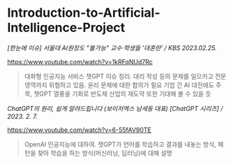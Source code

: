 # Introduction-to-Artificial-Intelligence-Project


*[한눈에 이슈] 서울대 AI원장도 "불가능" 교수·학생들 '대혼란' / KBS 2023.02.25.*

https://www.youtube.com/watch?v=1kRFqNUd7Rc

> 대화형 인공지능 서비스 챗GPT 이슈 정리. 대리 작성 등의 문제를 일으키고 전문 영역까지 위협하고 있음. 윤리 문제에 대한 합의가 필요
기업 간 AI 대전에도 주목, 챗GPT 열풍을 기회로 반도체 산업의 재도약 또한 기대해 볼 수 있을 듯  



  
  *ChatGPT의 원리, 쉽게 알려드립니다 (보이저엑스 남세동 대표) [ChatGPT 시리즈] / 2023. 2. 7.*

https://www.youtube.com/watch?v=6-55fAV90TE

> OpenAI 인공지능에 대하여. 챗GPT가 언어를 학습하고 결과를 내놓는 방식, 패턴을 찾아 학습을 하는 방식(머신러닝, 딥러닝)에 대해 설명

